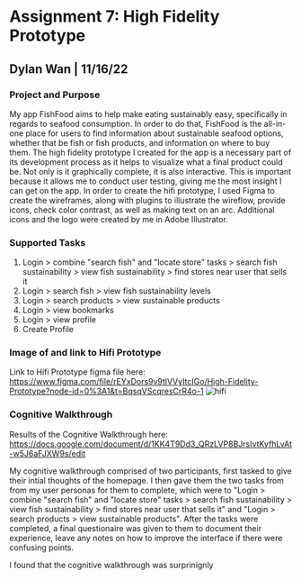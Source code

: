 # Assignment 7: High Fidelity Prototype
## Dylan Wan | 11/16/22
### Project and Purpose 
My app FishFood aims to help make eating sustainably easy, specifically in regards to seafood consumption. In order to do that, FishFood is the all-in-one place for users to find information about sustainable seafood options, whether that be fish or fish products, and information on where to buy them. The high fidelity prototype I created for the app is a necessary part of its development process as it helps to visualize what a final product could be. Not only is it graphically complete, it is also interactive. This is important because it allows me to conduct user testing, giving me the most insight I can get on the app. In order to create the hifi prototype, I used Figma to create the wireframes, along with plugins to illustrate the wireflow, provide icons, check color contrast, as well as making text on an arc. Additional icons and the logo were created by me in Adobe Illustrator.


### Supported Tasks 
1. Login > combine "search fish" and "locate store" tasks > search fish sustainability > view fish sustainability > find stores near user that sells it 
2. Login > search fish > view fish sustainability levels 
3. Login > search products > view sustainable products 
4. Login > view bookmarks
5. Login > view profile 
6. Create Profile 


### Image of and link to Hifi Prototype
Link to Hifi Prototype figma file here: https://www.figma.com/file/rEYxDors9v9tlVVyItcIGo/High-Fidelity-Prototype?node-id=0%3A1&t=BqsqVScqresCrR4o-1
![hifi](https://user-images.githubusercontent.com/114602097/202147939-4a2f9e13-c758-42ba-bcb8-e2cdc9c7a667.png)


### Cognitive Walkthrough 
Results of the Cognitive Walkthrough here: https://docs.google.com/document/d/1KK4T9Dd3_QRzLVP8BJrsIvtKyfhLvAt-w5J6aFJXW9s/edit

My cognitive walkthrough comprised of two participants, first tasked to give their intial thoughts of the homepage. I then gave them the two tasks from  from my user personas for them to complete, which were to "Login > combine "search fish" and "locate store" tasks > search fish sustainability > view fish sustainability > find stores near user that sells it" and "Login > search products > view sustainable products". After the tasks were completed, a final questionaire was given to them to document their experience, leave any notes on how to improve the interface if there were confusing points. 

I found that the cognitive walkthrough was surprinignly 


